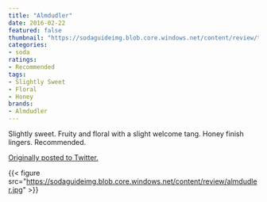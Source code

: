 ```yaml
---
title: "Almdudler"
date: 2016-02-22
featured: false
thumbnail: "https://sodaguideimg.blob.core.windows.net/content/review/thumbs/almdudler.jpg"
categories:
- soda
ratings:
- Recommended
tags:
- Slightly Sweet
- Floral
- Honey
brands:
- Almdudler
---
```


Slightly sweet. Fruity and floral with a slight welcome tang. Honey finish lingers. Recommended.

[Originally posted to Twitter.](https://twitter.com/Cavorter/status/701851874937311233)

{{< figure src="https://sodaguideimg.blob.core.windows.net/content/review/almdudler.jpg" >}}

